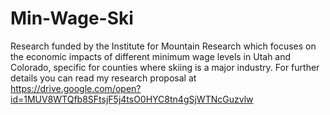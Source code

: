 # Min-Wage-Ski
Research funded by the Institute for Mountain Research which focuses on the economic impacts of different minimum wage levels in Utah and Colorado, specific for counties where skiing is a major industry. For further details you can read my research proposal at https://drive.google.com/open?id=1MUV8WTQfb8SFtsjF5j4tsO0HYC8tn4gSjWTNcGuzvlw
